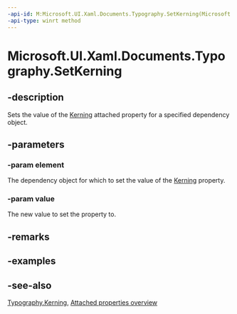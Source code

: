 ```yaml
---
-api-id: M:Microsoft.UI.Xaml.Documents.Typography.SetKerning(Microsoft.UI.Xaml.DependencyObject,System.Boolean)
-api-type: winrt method
---
```


<!-- Method syntax
public void SetKerning(Windows.UI.Xaml.DependencyObject element, System.Boolean value)
-->

# Microsoft.UI.Xaml.Documents.Typography.SetKerning

## -description
Sets the value of the [Kerning](typography_kerning.md) attached property for a specified dependency object.

## -parameters
### -param element
The dependency object for which to set the value of the [Kerning](typography_kerning.md) property.

### -param value
The new value to set the property to.

## -remarks

## -examples

## -see-also

[Typography.Kerning](typography_kerning.md), [Attached properties overview](/windows/uwp/xaml-platform/attached-properties-overview)
